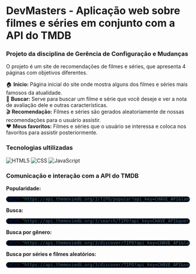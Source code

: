 # DevMasters - Aplicação web sobre filmes e séries em conjunto com a API do TMDB

### Projeto da disciplina de Gerência de Configuração e Mudanças

O projeto é um site de recomendações de filmes e séries, que apresenta 4 páginas com objetivos diferentes. <br>


🏠 <b>Inicio:</b> Página inicial do site onde mostra alguns dos filmes e séries mais famosos da atualidade.<br>
🔎 <b>Buscar:</b> Serve para buscar um filme e série que você deseje e ver a nota de avaliação dele e outras características.<br>
🎬 <b>Recomendação:</b> Filmes e séries são gerados aleatoriamente de nossas recomendações para o usuário assistir.<br>
❤️ <b>Meus favoritos:</b> Filmes e séries que o usuário se interessa e coloca nos favoritos para assistir posteriormente.


### Tecnologias ultilizadas

![HTML5](https://img.shields.io/badge/HTML5-E34F26?style=for-the-badge&logo=html5&logoColor=white)
![CSS](https://img.shields.io/badge/CSS3-1572B6?style=for-the-badge&logo=css3&logoColor=white)
![JavaScript](    https://img.shields.io/badge/JavaScript-F7DF1E?style=for-the-badge&logo=javascript&logoColor=black)

### Comunicação e interação com a API do TMDB

<b>Popularidade:</b>
<div style="background-color: black; border-radius: 10px;">

```javascript
fetch("https://api.themoviedb.org/3/TIPO/popular?api_key=CHAVE_API&language=pt-BR&page=PAGE")
```

</div>


<b>Busca:</b>
<div style="background-color: black; border-radius: 10px;">

```javascript
fetch("https://api.themoviedb.org/3/search/TIPO?api_key=CHAVE_API&query=NOME_BUSCA&language=pt-BR&page=PAGE")
```

</div>

<b>Busca por gênero:</b>
<div style="background-color: black; border-radius: 10px;">

```javascript
fetch("https://api.themoviedb.org/3/discover/TIPO?api_key=CHAVE_API&language=pt-BR&&with_genres=ID_GENERO&page=PAGE")
```

</div>

<b>Busca por séries e filmes aleatórios:</b> 
<div style="background-color: black; border-radius: 10px;">

```javascript
fetch("https://api.themoviedb.org/3/discover/TIPO?api_key=CHAVE_API&sort_by=popularity.desc&page=PAGINA&language=pt-BR")
```

</div>
